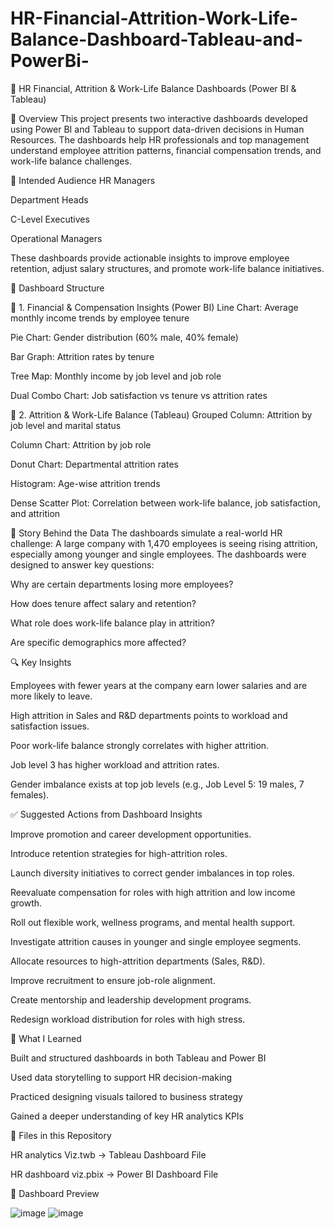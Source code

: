 # HR-Financial-Attrition-Work-Life-Balance-Dashboard-Tableau-and-PowerBi-
👥 HR Financial, Attrition & Work-Life Balance Dashboards (Power BI & Tableau)

📁 Overview
This project presents two interactive dashboards developed using Power BI and Tableau to support data-driven decisions in Human Resources. The dashboards help HR professionals and top management understand employee attrition patterns, financial compensation trends, and work-life balance challenges.

🎯 Intended Audience
HR Managers

Department Heads

C-Level Executives

Operational Managers

These dashboards provide actionable insights to improve employee retention, adjust salary structures, and promote work-life balance initiatives.

🧱 Dashboard Structure

📌 1. Financial & Compensation Insights (Power BI)
Line Chart: Average monthly income trends by employee tenure

Pie Chart: Gender distribution (60% male, 40% female)

Bar Graph: Attrition rates by tenure

Tree Map: Monthly income by job level and job role

Dual Combo Chart: Job satisfaction vs tenure vs attrition rates

📌 2. Attrition & Work-Life Balance (Tableau)
Grouped Column: Attrition by job level and marital status

Column Chart: Attrition by job role

Donut Chart: Departmental attrition rates

Histogram: Age-wise attrition trends

Dense Scatter Plot: Correlation between work-life balance, job satisfaction, and attrition

🧠 Story Behind the Data
The dashboards simulate a real-world HR challenge: A large company with 1,470 employees is seeing rising attrition, especially among younger and single employees. The dashboards were designed to answer key questions:

Why are certain departments losing more employees?

How does tenure affect salary and retention?

What role does work-life balance play in attrition?

Are specific demographics more affected?

🔍 Key Insights

Employees with fewer years at the company earn lower salaries and are more likely to leave.

High attrition in Sales and R&D departments points to workload and satisfaction issues.

Poor work-life balance strongly correlates with higher attrition.

Job level 3 has higher workload and attrition rates.

Gender imbalance exists at top job levels (e.g., Job Level 5: 19 males, 7 females).

✅ Suggested Actions from Dashboard Insights

Improve promotion and career development opportunities.

Introduce retention strategies for high-attrition roles.

Launch diversity initiatives to correct gender imbalances in top roles.

Reevaluate compensation for roles with high attrition and low income growth.

Roll out flexible work, wellness programs, and mental health support.

Investigate attrition causes in younger and single employee segments.

Allocate resources to high-attrition departments (Sales, R&D).

Improve recruitment to ensure job-role alignment.

Create mentorship and leadership development programs.

Redesign workload distribution for roles with high stress.

🧠 What I Learned

Built and structured dashboards in both Tableau and Power BI

Used data storytelling to support HR decision-making

Practiced designing visuals tailored to business strategy

Gained a deeper understanding of key HR analytics KPIs

📂 Files in this Repository

HR analytics Viz.twb → Tableau Dashboard File

HR dashboard viz.pbix → Power BI Dashboard File

📸 Dashboard Preview

![image](https://github.com/user-attachments/assets/942d8b6f-075f-4384-8707-eafb2ad5c5e2)
![image](https://github.com/user-attachments/assets/6d1ac801-9309-4ab6-b47c-8515d6efb028)




